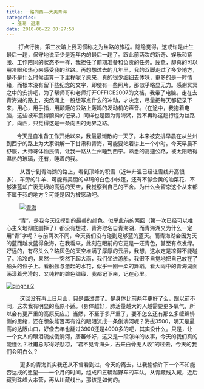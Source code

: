 ```yaml
---
title: 一路向西——大美青海
categories:
  - 漲潮﹣退潮
date: 2010-06-22 00:27:53
---
```


        打点行装，第三次踏上我习惯称之为丝路的旅程。隐隐觉得，这或许是此生最后一趟，保守地说至少是近年内的最后一趟了。跟此前两次的新奇、娱乐和紧张、工作陪同的状态不一样，我担任了前期准备和负责的任务。疲惫，却真的可以用冷眼和热心来感受我的丝路。再想想过去的几年里，我的双脚走过了多少地方，是不是什么时候该算一下里程呢？原来，真的很少细细去体味，更多的是一时情绪，而根本没有留下些纪念的文字，即使有一些照片，那似乎略显无力。感谢冥冥之中的安排吧，为了帮师哥和老师打开OFFICE2007的文档，我带了电脑。走在去青海湖的路上，突然涌上一股想写点什么的冲动，才决定，尽量把每天都记录下来，用心，用手指，用颠簸的公路上轰鸣的发动机的声音。（在途中，我抱着电脑，这些被车震得颤抖的记录。）同样也是因为青海湖，我不再称这趟行程为丝路了，向西，只觉得这是一条向西的无界之路。

       今天是自准备工作开始以来，我最最懒散的一天了。本来被安排早晨在从兰州到西宁的路上为大家讲解一下甘肃和青海，可能要站着讲上一个小时。今天早晨不舒服，大师哥体恤民情，让我一路从兰州睡到西宁。熟悉的高速公路，被太阳晒得温热的玻璃，还有，睡着的我。

         从西宁到青海湖的路上，看到顶峰的积雪（近年升温已经让雪线升高很多）、车旁的牛羊、可能有美丽的卓玛的白色小帐篷，还有不够金黄的油菜花、不够湛蓝却广袤无垠的高远的天空，我觉察到自己的不舍。为什么会留恋这个从来都不属于我的地方？可能是因为被感动吧。

         [![青海](http://www.beendless.com/wp-content/uploads/qinghai1.jpg)](http://www.beendless.com/wp-content/uploads/qinghai1.jpg)[](http://www.beendless.com/wp-content/uploads/qinghai1.jpg)

        “青”，是我今天抚摸到的最美的颜色。似乎此前的两回（第一次已经可以唯心主义地彻底删掉了）都没有想过，青海取名自青海湖，而青海湖又为什么一定用“青”字呢？与前两次不同，今天我们没有碰到足够蓝的蓝天。而青海湖会因为天的蓝而越发蓝得象海，在我看来，此刻在眼前的它更是一汪青色，甚至有点发绿。好远的，有尽头么？略灰色的天空堆满了厚厚的云层，我想，这水定是凉得不能碰了。冷冷的，果然——突然下起大雨，我们坐进游船，我很不自觉地把自己放在了船头的位子上。看船舷与激起的水花，似乎一刚一柔的舞蹈，看大雨中的青海湖面荡漾着光滑的，又纯粹的碧色绸缎，我都记下来，记在心里。

[![qinghai2](http://www.beendless.com/wp-content/uploads/qinghai2.jpg)](http://www.beendless.com/wp-content/uploads/qinghai2.jpg)

         这回没有再上日月山，只是路过罢了。是身体比前两年更好了么，跟以前不同，这次我有明显的高原不适。（身体越好，肺活量越大的人越需要更多氧气，所以会有更严重的高原反应。）当然，不至于多严重了，要不怎么还有那么多缠绵悱恻的思绪，还在想象能否再有谁的眼泪流成一条倒淌河呢？海拔3500，明天是最高的达阪山口，好像去年也翻过3900还是4000多的吧，其实没什么。只是，让一个女人的眼泪流成倒淌河，唐蕃修好，这又是一段怎样的故事，今天的我们真的能懂么？杜甫总写得好悲凉，“君不见青海头，古来白骨无人收”的过去，今天的我们会明白么？

         更多的青海其实我还从不曾看到过，今天的离去，让我偷偷许下一个不知能否达成的愿望——一个月的时间，组成四五辆越野车的车队，从青藏线入藏，近后藏到珠峰大本营，再从川藏线出，那该是如何的。